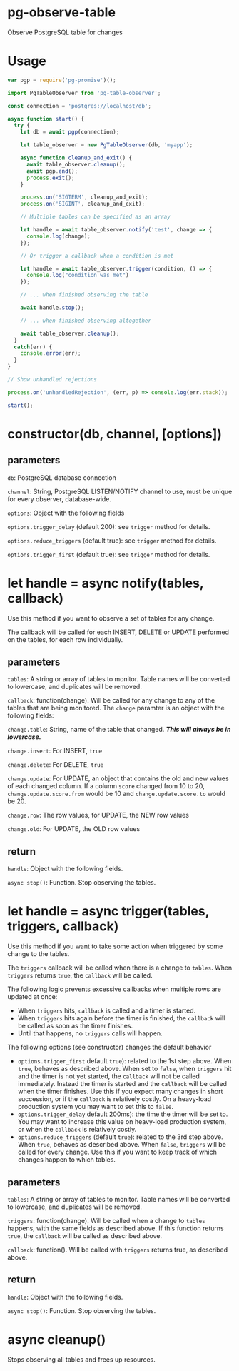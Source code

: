 # pg-observe-table
Observe PostgreSQL table for changes

# Usage

```javascript
var pgp = require('pg-promise')();

import PgTableObserver from 'pg-table-observer';

const connection = 'postgres://localhost/db';

async function start() {
  try {
    let db = await pgp(connection);

    let table_observer = new PgTableObserver(db, 'myapp');

    async function cleanup_and_exit() {
      await table_observer.cleanup();
      await pgp.end();
      process.exit();
    }

    process.on('SIGTERM', cleanup_and_exit);
    process.on('SIGINT', cleanup_and_exit);

    // Multiple tables can be specified as an array

    let handle = await table_observer.notify('test', change => {
      console.log(change);
    });

    // Or trigger a callback when a condition is met

    let handle = await table_observer.trigger(condition, () => {
      console.log("condition was met")
    });

    // ... when finished observing the table

    await handle.stop();

    // ... when finished observing altogether

    await table_observer.cleanup();
  }
  catch(err) {
    console.error(err);
  }
}

// Show unhandled rejections

process.on('unhandledRejection', (err, p) => console.log(err.stack));

start();
```

# constructor(db, channel, [options])

## parameters

`db`: PostgreSQL database connection

`channel`: String, PostgreSQL LISTEN/NOTIFY channel to use, must be unique for every observer, database-wide.

`options`: Object with the following fields

`options.trigger_delay` (default 200): see `trigger` method for details.

`options.reduce_triggers` (default true): see `trigger` method for details.

`options.trigger_first` (default true): see `trigger` method for details.

# let handle = async notify(tables, callback)

Use this method if you want to observe a set of tables for any change.

The callback will be called for each INSERT, DELETE or UPDATE performed
on the tables, for each row individually.

## parameters

`tables`: A string or array of tables to monitor. Table names will be converted to lowercase, and duplicates will be removed.

`callback`: function(change). Will be called for any change to any of the tables that are being monitored. The `change` paramter is an object with the following fields:

`change.table`: String, name of the table that changed. ***This will always be in lowercase.***

`change.insert`: For INSERT, `true`

`change.delete`: For DELETE, `true`

`change.update`: For UPDATE, an object that contains the old and new values of each changed column. If a column `score` changed from 10 to 20, `change.update.score.from` would be 10 and `change.update.score.to` would be 20.

`change.row`: The row values, for UPDATE, the NEW row values

`change.old`: For UPDATE, the OLD row values

## return

`handle`: Object with the following fields.

`async stop()`: Function. Stop observing the tables.

# let handle = async trigger(tables, triggers, callback)

Use this method if you want to take some action when triggered by some change to the tables.

The `triggers` callback will be called when there is a change to `tables`.
When `triggers` returns `true`, the `callback` will be called.

The following logic prevents excessive callbacks when multiple rows are updated at once:
* When `triggers` hits, `callback` is called and a timer is started.
* When `triggers` hits again before the timer is finished, the `callback` will be called as soon as the timer finishes.
* Until that happens, no `triggers` calls will happen.

The following options (see constructor) changes the default behavior
* `options.trigger_first` default `true`): related to the 1st step above. When `true`, behaves as described above. When set to `false`, when `triggers` hit and the timer is not yet started, the `callback` will not be called immediately. Instead the timer is started and the `callback` will be called when the timer finishes. Use this if you expect many changes in short succession, or if the `callback` is relatively costly. On a heavy-load production system you may want to set this to `false`.
* `options.trigger_delay` default 200ms): the time the timer will be set to. You may want to increase this value on heavy-load production system, or when the `callback` is relatively costly.
* `options.reduce_triggers` (default `true`): related to the 3rd step above. When `true`, behaves as described above. When `false`, `triggers` will be called for every change. Use this if you want to keep track of which changes happen to which tables.

## parameters

`tables`: A string or array of tables to monitor. Table names will be converted to lowercase, and duplicates will be removed.

`triggers`: function(change). Will be called when a change to `tables` happens, with the same fields as described above. If this function returns `true`, the `callback` will be called as described above.

`callback`: function(). Will be called with `triggers` returns true, as described above.

## return

`handle`: Object with the following fields.

`async stop()`: Function. Stop observing the tables.

# async cleanup()

Stops observing all tables and frees up resources.
